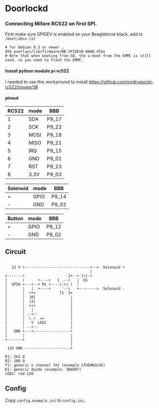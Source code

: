 # Doorlockd

### Connecting Mifare RC522 on first SPI.
First make sure SPIDEV is enabled on your Beaglebone black, add to `/boot/uEnv.txt` 
```
# for Debian 9.3 or newer ,  
dtb_overlay=/lib/firmware/BB-SPIDEV0-00A0.dtbo
# Note that when booting from SD, the u-boot from the EMMC is still used. so you need to flash the EMMC.
```

#### Install python module pi-rc522
I needed to use this workaround to install https://github.com/ondryaso/pi-rc522/issues/38


#### pinout 
| RC522 | mode | BBB |
| --- | --- | --- |
| 1 | SDA | P9_17 |
| 2 | SCK | P9_22 |
| 3 | MOSI | P9_18 |
| 4 | MISO | P9_21 |
| 5 | IRQ | P9_15 |
| 6 | GND | P9_01 |
| 7 | RST | P9_23 |
| 8 | 3.3V | P9_03 |

| Solenoid | mode | BBB |
| --- | --- | --- |
| + | GPIO | P9_14 |
| - | GND | P9_02 |

| Button | mode | BBB |
| --- | --- | --- |
| + | GPIO | P8_12 |
| - | GND | P8_02 |


## Circuit
```

   12 V +------------------------------+-->  Solenoid +
                                       |
+-------+                    2+--+-|>|-+
|       |      +----+   1 .--/   |  D1
|  GPIO +---+--+ R1 +----(->| )	 |
|       |   |  +----+     `--\   +-------->  Solenoid -
|       |  +++           T1  3+
|       |  |R|                |
|       |  |2|                |
|       |  +++                |
|       |   |                 |
|       | --+--               |
|       |  \ /  =>            |
|       |   V  LED1           |
|       | --+--               |
|   GND +---+-----------------+
|       |                     |
+-------+                     |
                              |
 12V GND ---------------------+
```
```
R1: 2k2 Ω
R2: 100 Ω
T1: generic n channel fet (example STU60N3LH5)   
D1: generic diode (example. 1N4007)
LED1: red LED
```
## Config 
Copy `config.example.ini` to `config.ini`.
